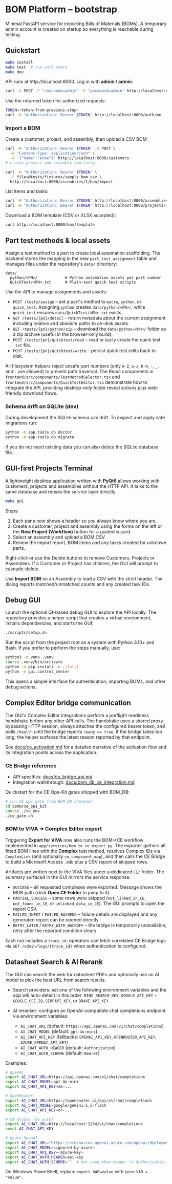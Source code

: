 # BOM Platform – bootstrap

Minimal FastAPI service for importing Bills of Materials (BOMs).
A temporary admin account is created on startup so everything is reachable during testing.

## Quickstart

```bash
make install
make test  # run unit tests
make dev
```

API runs at http://localhost:8000. Log in with **admin / admin**:

```bash
curl -X POST -F "username=admin" -F "password=admin" http://localhost:8000/auth/token
```

Use the returned token for authorized requests:

```bash
TOKEN=<token-from-previous-step>
curl -H "Authorization: Bearer $TOKEN" http://localhost:8000/auth/me
```

### Import a BOM

Create a customer, project, and assembly, then upload a CSV BOM:

```bash
curl -H "Authorization: Bearer $TOKEN" -X POST \
  -H "Content-Type: application/json" \
  -d '{"name":"Acme"}' http://localhost:8000/customers
# create project and assembly similarly...

curl -H "Authorization: Bearer $TOKEN" \
  -F file=@tests/fixtures/sample_bom.csv \
  http://localhost:8000/assemblies/1/bom/import
```

List items and tasks:

```bash
curl -H "Authorization: Bearer $TOKEN" http://localhost:8000/assemblies/1/bom/items
curl -H "Authorization: Bearer $TOKEN" http://localhost:8000/projects/1/tasks
```

Download a BOM template (CSV or XLSX accepted):

```bash
curl http://localhost:8000/bom/template
```

## Part test methods & local assets

Assign a test method to a part to create local automation scaffolding. The
backend stores the mapping in the new `part_test_assignment` table and manages
files under the repository's `data/` directory:

```
data/
  python/<PN>/            # Python automation assets per part number
  QuickTest/<PN>.txt      # Plain-text quick test scripts
```

Use the API to manage assignments and assets:

- `POST /tests/assign` – set a part's method to `macro`, `python`, or
  `quick_test`. Assigning `python` creates `data/python/<PN>/`, while
  `quick_test` ensures `data/QuickTest/<PN>.txt` exists.
- `GET /tests/{pn}/detail` – return metadata about the current assignment
  including relative and absolute paths to on-disk assets.
- `GET /tests/{pn}/python/zip` – download the `data/python/<PN>/` folder as a
  zip archive (useful in the browser-only build).
- `POST /tests/{pn}/quicktest/read` – read or lazily create the quick test
  `.txt` file.
- `POST /tests/{pn}/quicktest/write` – persist quick test edits back to disk.

All filesystem helpers reject unsafe part numbers (only `A-Z`, `a-z`, `0-9`,
`-`, `_`, and `.` are allowed) to prevent path traversal. The React components
in `frontend/src/components/TestMethodSelector.tsx` and
`frontend/src/components/QuickTestEditor.tsx` demonstrate how to integrate the
API, providing desktop-only folder reveal actions plus web-friendly download
flows.

### Schema drift on SQLite (dev)

During development the SQLite schema can drift. To inspect and apply safe
migrations run:

```bash
python -m app.tools.db doctor
python -m app.tools.db migrate
```

If you do not need existing data you can also delete the SQLite database file.

## GUI-first Projects Terminal

A lightweight desktop application written with **PyQt6** allows working with
customers, projects and assemblies without the HTTP API.  It talks to the same
database and reuses the service layer directly.

```bash
make gui
```

Steps:

1. Each pane now shows a header so you always know where you are.
2. Create a customer, project and assembly using the forms on the left or the
   **New Project (Workflow)** button for a guided wizard.
3. Select an assembly and upload a BOM CSV.
4. Review the import report, BOM items and any tasks created for unknown parts.

Right-click or use the Delete buttons to remove Customers, Projects or Assemblies. If
a Customer or Project has children, the GUI will prompt to cascade-delete.

Use **Import BOM** on an Assembly to load a CSV with the strict header. The dialog
reports matched/unmatched counts and any created task IDs.

## Debug GUI

Launch the optional Qt-based debug GUI to explore the API locally. The
repository provides a helper script that creates a virtual environment,
installs dependencies, and starts the GUI:

```bash
./scripts/setup.sh
```

Run the script from the project root on a system with Python 3.10+ and Bash.
If you prefer to perform the steps manually, use:

```bash
python3 -m venv .venv
source .venv/bin/activate
python -m pip install -e .[full]
python -m gui.control_center
```

This opens a simple interface for authentication, importing BOMs, and other
debug actions.

## Complex Editor bridge communication

The GUI's Complex Editor integrations perform a preflight readiness handshake
before any other API calls. The handshake uses a shared proxy-bypassing HTTP
session, always attaches the configured bearer token, and polls `/health`
until the bridge reports `ready == true`. If the bridge takes too long, the
helper surfaces the latest reason reported by that endpoint.

See [docs/ce_activation.md](docs/ce_activation.md) for a detailed narrative of
the activation flow and its integration points across the application.

### CE Bridge reference

* API specifics: [docs/ce_bridge_api.md](docs/ce_bridge_api.md)
* Integration walkthrough: [docs/bom_db_ce_integration.md](docs/bom_db_ce_integration.md)

Quickstart for the CE Ops-Kit gates shipped with BOM_DB:

```bash
# run CE ops gate from BOM_DB checkout
cd comm/ce_ops_kit
source ./ce_env
./ce_gate.sh
```

### BOM to VIVA ➜ Complex Editor export

Triggering **Export for VIVA** now also runs the BOM→CE workflow implemented in
`app/services/bom_to_ce_export.py`. The exporter gathers all fitted BOM lines
with the **Complex** test method, resolves Complex IDs via `ComplexLink` (and
optionally `ce_component_map`), and then calls the CE Bridge to build a Microsoft
Access `.mdb` plus a CSV report of skipped rows.

Artifacts are written next to the VIVA files under a dedicated `CE/` folder. The
summary surfaced in the GUI mirrors the service response:

- `SUCCESS` – all requested complexes were exported. Message shows the MDB path
  (click **Open CE Folder** to jump to it).
- `PARTIAL_SUCCESS` – some rows were skipped (`not_linked_in_CE`,
  `not_found_in_CE`, or `unlinked_data_in_CE`). The GUI prompts to open the
  report CSV.
- `FAILED_INPUT` / `FAILED_BACKEND` – failure details are displayed and any
  generated report can be opened directly.
- `RETRY_LATER` / `RETRY_WITH_BACKOFF` – the bridge is temporarily unavailable;
  retry after the reported condition clears.

Each run includes a `trace_id`; operators can fetch correlated CE Bridge logs
via `GET /admin/logs/{trace_id}` when authentication is configured.

## Datasheet Search & AI Rerank

The GUI can search the web for datasheet PDFs and optionally use an AI model
to pick the best URL from search results.

- Search providers: set one of the following environment variables and the
  app will auto-detect in this order: `BING_SEARCH_KEY`, `GOOGLE_API_KEY` +
  `GOOGLE_CSE_ID`, `SERPAPI_KEY`, or `BRAVE_API_KEY`.

- AI reranker: configure an OpenAI-compatible chat completions endpoint via
  environment variables:
  - `AI_CHAT_URL` (default: `https://api.openai.com/v1/chat/completions`)
  - `AI_CHAT_MODEL` (default: `gpt-4o-mini`)
  - `AI_CHAT_API_KEY` (fallbacks: `OPENAI_API_KEY`, `OPENROUTER_API_KEY`,
    `AZURE_OPENAI_API_KEY`)
  - `AI_CHAT_AUTH_HEADER` (default: `Authorization`)
  - `AI_CHAT_AUTH_SCHEME` (default: `Bearer`)

Examples:

```bash
# OpenAI
export AI_CHAT_URL=https://api.openai.com/v1/chat/completions
export AI_CHAT_MODEL=gpt-4o-mini
export AI_CHAT_API_KEY=sk-...

# OpenRouter
export AI_CHAT_URL=https://openrouter.ai/api/v1/chat/completions
export AI_CHAT_MODEL=google/gemini-1.5-flash
export AI_CHAT_API_KEY=or-...

# LM Studio (no auth)
export AI_CHAT_URL=http://localhost:1234/v1/chat/completions
unset AI_CHAT_API_KEY

# Azure OpenAI
export AI_CHAT_URL="https://<resource>.openai.azure.com/openai/deployments/<deploy>/chat/completions?api-version=2024-02-15-preview"
export AI_CHAT_MODEL=<ignored-by-azure>
export AI_CHAT_API_KEY=<azure-key>
export AI_CHAT_AUTH_HEADER=api-key
export AI_CHAT_AUTH_SCHEME=""  # not used when header != Authorization
```

On Windows PowerShell, replace `export VAR=value` with `$env:VAR = "value"`.
